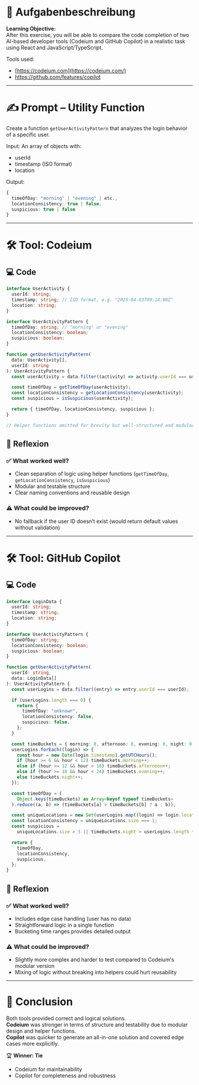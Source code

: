 
# 🧾 Aufgabenbeschreibung

**Learning Objective:**  
After this exercise, you will be able to compare the code completion of two AI-based developer tools (Codeium and GitHub Copilot) in a realistic task using React and JavaScript/TypeScript.

Tools used:
- [https://codeium.com](https://codeium.com/)
- https://github.com/features/copilot

---

# ✍️ Prompt – Utility Function

Create a function `getUserActivityPattern` that analyzes the login behavior of a specific user.

Input:
An array of objects with:
- userId
- timestamp (ISO format)
- location

Output:
```ts
{
  timeOfDay: "morning" | "evening" | etc.,
  locationConsistency: true | false,
  suspicious: true | false
}
```

---

# 🛠️ Tool: Codeium

## 💻 Code

```ts
interface UserActivity { 
  userId: string;
  timestamp: string; // ISO format, e.g. "2025-04-03T09:14:00Z"
  location: string;
}

interface UserActivityPattern {
  timeOfDay: string; // "morning" or "evening"
  locationConsistency: boolean;
  suspicious: boolean;
}

function getUserActivityPattern(
  data: UserActivity[],
  userId: string
): UserActivityPattern {
  const userActivity = data.filter((activity) => activity.userId === userId);

  const timeOfDay = getTimeOfDay(userActivity);
  const locationConsistency = getLocationConsistency(userActivity);
  const suspicious = isSuspicious(userActivity);

  return { timeOfDay, locationConsistency, suspicious };
}

// Helper functions omitted for brevity but well-structured and modular
```

## 🧠 Reflexion

### ✅ What worked well?
- Clean separation of logic using helper functions (`getTimeOfDay`, `getLocationConsistency`, `isSuspicious`)
- Modular and testable structure
- Clear naming conventions and reusable design

### ⚠️ What could be improved?
- No fallback if the user ID doesn’t exist (would return default values without validation)

---

# 🛠️ Tool: GitHub Copilot

## 💻 Code

```ts
interface LoginData { 
  userId: string;
  timestamp: string;
  location: string;
}

interface UserActivityPattern {
  timeOfDay: string;
  locationConsistency: boolean;
  suspicious: boolean;
}

function getUserActivityPattern(
  userId: string,
  data: LoginData[]
): UserActivityPattern {
  const userLogins = data.filter((entry) => entry.userId === userId);

  if (userLogins.length === 0) {
    return {
      timeOfDay: "unknown",
      locationConsistency: false,
      suspicious: false,
    };
  }

  const timeBuckets = { morning: 0, afternoon: 0, evening: 0, night: 0 };
  userLogins.forEach((login) => {
    const hour = new Date(login.timestamp).getUTCHours();
    if (hour >= 6 && hour < 12) timeBuckets.morning++;
    else if (hour >= 12 && hour < 18) timeBuckets.afternoon++;
    else if (hour >= 18 && hour < 24) timeBuckets.evening++;
    else timeBuckets.night++;
  });

  const timeOfDay = (
    Object.keys(timeBuckets) as Array<keyof typeof timeBuckets>
  ).reduce((a, b) => (timeBuckets[a] > timeBuckets[b] ? a : b));

  const uniqueLocations = new Set(userLogins.map((login) => login.location));
  const locationConsistency = uniqueLocations.size === 1;
  const suspicious =
    uniqueLocations.size > 3 || timeBuckets.night > userLogins.length * 0.5;

  return {
    timeOfDay,
    locationConsistency,
    suspicious,
  };
}
```

## 🧠 Reflexion

### ✅ What worked well?
- Includes edge case handling (user has no data)
- Straightforward logic in a single function
- Bucketing time ranges provides detailed output

### ⚠️ What could be improved?
- Slightly more complex and harder to test compared to Codeium's modular version
- Mixing of logic without breaking into helpers could hurt reusability

---

# 🏁 Conclusion

Both tools provided correct and logical solutions.  
**Codeium** was stronger in terms of structure and testability due to modular design and helper functions.  
**Copilot** was quicker to generate an all-in-one solution and covered edge cases more explicitly.

🏆 **Winner: Tie**  
- Codeium for maintainability  
- Copilot for completeness and robustness
